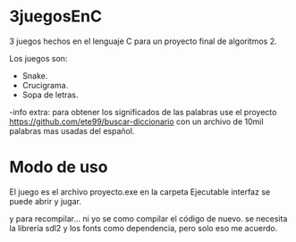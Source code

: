 # 3juegosEnC
3 juegos hechos en el lenguaje C para un proyecto final de algoritmos 2.

Los juegos son: 
* Snake.
* Crucigrama.
* Sopa de letras.

-info extra: para obtener los significados de las palabras use el proyecto https://github.com/ete99/buscar-diccionario con un archivo de 10mil palabras mas usadas del español.

# Modo de uso

El juego es el archivo proyecto.exe en la carpeta Ejecutable interfaz se puede abrir y jugar.

y para recompilar... ni yo se como compilar el código de nuevo. se necesita la librería sdl2 y los fonts como dependencia, pero solo eso me acuerdo. 
